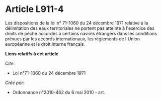 # Article L911-4

Les dispositions de la loi n° 71-1060 du 24 décembre 1971 relative à la délimitation des eaux territoriales ne portent pas
atteinte à l'exercice des droits de pêche accordés à certains navires étrangers dans les conditions prévues par les accords
internationaux, les règlements de l'Union européenne et le droit interne français.

**Liens relatifs à cet article**

_Cite_:

  - Loi n°71-1060 du 24 décembre 1971

_Créé par_:

  - Ordonnance n°2010-462 du 6 mai 2010 - art.
